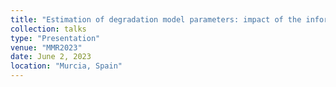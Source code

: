 ```yaml
---
title: "Estimation of degradation model parameters: impact of the information concerning degradation levels and failure times"
collection: talks
type: "Presentation"
venue: "MMR2023"
date: June 2, 2023
location: "Murcia, Spain"
---
```



